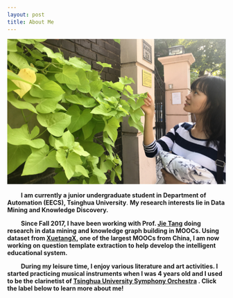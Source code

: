 ```yaml
---
layout: post
title: About Me
---
```

<img src="/images/me/Me3.JPG" class="fit image">

&nbsp;&nbsp;&nbsp;&nbsp;&nbsp;&nbsp;&nbsp;&nbsp;**I am currently a junior undergraduate student in Department of Automation (EECS), Tsinghua University**. **My research interests lie in Data Mining and Knowledge Discovery.**

&nbsp;&nbsp;&nbsp;&nbsp;&nbsp;&nbsp;&nbsp;&nbsp;**Since Fall 2017, I have  been working with Prof. [Jie Tang](http://keg.cs.tsinghua.edu.cn/jietang/) doing research in data mining and knowledge graph building in MOOCs. Using dataset from [XuetangX](https://xuetangx.com/), one of the largest MOOCs from China, I am now working on question template extraction to help develop the intelligent educational system.**

&nbsp;&nbsp;&nbsp;&nbsp;&nbsp;&nbsp;&nbsp;&nbsp;**During my leisure time, I enjoy various literature and art activities. I started practicing musical instruments when I was 4 years old and I used to be the clarinetist of [Tsinghua University Symphony Orchestra](http://news.tsinghua.edu.cn/publish/thunewsen/9678/2016/20161116144832066365256/20161116144832066365256_.html) . Click the label below to learn more about me!**

